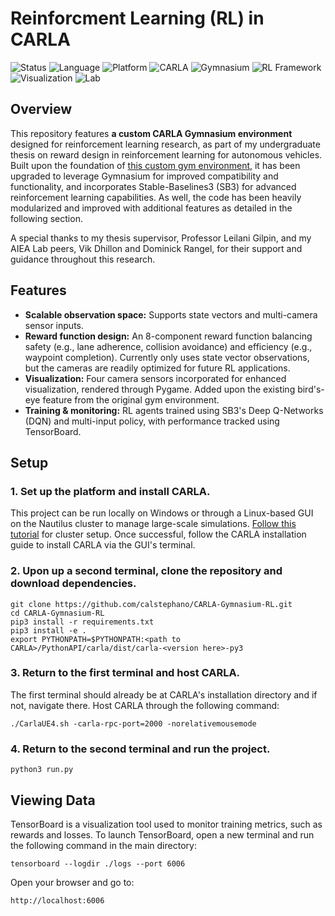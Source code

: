 # Reinforcment Learning (RL) in CARLA
![Status](https://img.shields.io/badge/Status-Thesis%20Milestone-blueviolet) ![Language](https://img.shields.io/badge/Made%20with-Python-blue?logo=python)   ![Platform](https://img.shields.io/badge/Platform-Ubuntu%20%7C%20Windows-lightgrey?logo=linux) ![CARLA](https://img.shields.io/badge/CARLA-0.9.14%2B-orange)  ![Gymnasium](https://img.shields.io/badge/Made%20with-Gymnasium-brightgreen) ![RL Framework](https://img.shields.io/badge/Stable--Baselines3-v1.7-green)  ![Visualization](https://img.shields.io/badge/Powered%20by-TensorBoard-orange?logo=tensorflow) ![Lab](https://img.shields.io/badge/Associated%20Lab-AIEA-red)

## Overview 
This repository features **a custom CARLA Gymnasium environment** designed for reinforcement learning research, as part of my undergraduate thesis on reward design in reinforcement learning for autonomous vehicles. Built upon the foundation of [this custom gym environment](https://github.com/cjy1992/gym-carla.git), it has been upgraded to leverage Gymnasium for improved compatibility and functionality, and incorporates Stable-Baselines3 (SB3) for advanced reinforcement learning capabilities. As well, the code has been heavily modularized and improved with additional features as detailed in the following section.

A special thanks to my thesis supervisor, Professor Leilani Gilpin, and my AIEA Lab peers, Vik Dhillon and Dominick Rangel, for their support and guidance throughout this research.

## Features  
- **Scalable observation space:** Supports state vectors and multi-camera sensor inputs.  
- **Reward function design:** An 8-component reward function balancing safety (e.g., lane adherence, collision avoidance) and efficiency (e.g., waypoint completion). Currently only uses state vector observations, but the cameras are readily optimized for future RL applications.
- **Visualization:** Four camera sensors incorporated for enhanced visualization, rendered through Pygame. Added upon the existing bird's-eye feature from the original gym environment.
- **Training & monitoring:** RL agents trained using SB3's Deep Q-Networks (DQN) and multi-input policy, with performance tracked using TensorBoard.  

## Setup
### 1. Set up the platform and install CARLA.
This project can be run locally on Windows or through a Linux-based GUI on the Nautilus cluster to manage large-scale simulations. [Follow this tutorial](https://github.com/calstephano/Nautilus-GUI-AV-Setup) for cluster setup. Once successful, follow the CARLA installation guide to install CARLA via the GUI's terminal.

### 2. Upon up a second terminal, clone the repository and download dependencies.
```
git clone https://github.com/calstephano/CARLA-Gymnasium-RL.git
cd CARLA-Gymnasium-RL
pip3 install -r requirements.txt
pip3 install -e .
export PYTHONPATH=$PYTHONPATH:<path to CARLA>/PythonAPI/carla/dist/carla-<version here>-py3
```

### 3. Return to the first terminal and host CARLA.
The first terminal should already be at CARLA's installation directory and if not, navigate there. Host CARLA through the following command:

`./CarlaUE4.sh -carla-rpc-port=2000 -norelativemousemode`

### 4. Return to the second terminal and run the project.
`python3 run.py`

## Viewing Data
TensorBoard is a visualization tool used to monitor training metrics, such as rewards and losses. To launch TensorBoard, open a new terminal and run the following command in the main directory:

`tensorboard --logdir ./logs --port 6006`

Open your browser and go to:

`http://localhost:6006`
